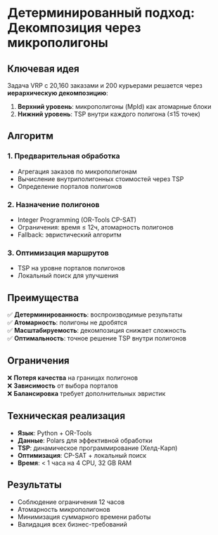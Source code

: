 # Детерминированный подход: Декомпозиция через микрополигоны

## Ключевая идея

Задача VRP с 20,160 заказами и 200 курьерами решается через **иерархическую декомпозицию**:

1. **Верхний уровень**: микрополигоны (MpId) как атомарные блоки
2. **Нижний уровень**: TSP внутри каждого полигона (≤15 точек)

## Алгоритм

### 1. Предварительная обработка
- Агрегация заказов по микрополигонам
- Вычисление внутриполигонных стоимостей через TSP
- Определение порталов полигонов

### 2. Назначение полигонов
- Integer Programming (OR-Tools CP-SAT)
- Ограничения: время ≤ 12ч, атомарность полигонов
- Fallback: эвристический алгоритм

### 3. Оптимизация маршрутов
- TSP на уровне порталов полигонов
- Локальный поиск для улучшения

## Преимущества

✅ **Детерминированность**: воспроизводимые результаты  
✅ **Атомарность**: полигоны не дробятся  
✅ **Масштабируемость**: декомпозиция снижает сложность  
✅ **Оптимальность**: точное решение TSP внутри полигонов  

## Ограничения

❌ **Потеря качества** на границах полигонов  
❌ **Зависимость** от выбора порталов  
❌ **Балансировка** требует дополнительных эвристик  

## Техническая реализация

- **Язык**: Python + OR-Tools
- **Данные**: Polars для эффективной обработки
- **TSP**: динамическое программирование (Хелд-Карп)
- **Оптимизация**: CP-SAT + локальный поиск
- **Время**: < 1 часа на 4 CPU, 32 GB RAM

## Результаты

- Соблюдение ограничения 12 часов
- Атомарность микрополигонов
- Минимизация суммарного времени работы
- Валидация всех бизнес-требований
